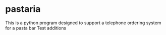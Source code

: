 # pastaria
This is a python program designed to support a telephone ordering system for a pasta bar
Test additions
